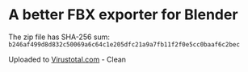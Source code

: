 # A better FBX exporter for Blender

The zip file has SHA-256 sum: `b246af499d8d832c50069a6c64c1e205dfc21a9a7fb11f2f0e5cc0baaf6c2bec`

Uploaded to [Virustotal.com](https://www.virustotal.com/gui/file/b246af499d8d832c50069a6c64c1e205dfc21a9a7fb11f2f0e5cc0baaf6c2bec?nocache=1) - Clean
